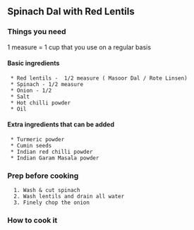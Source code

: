 ## Spinach Dal with Red Lentils


### Things you need

1 measure = 1 cup that you use on a regular basis

 #### Basic ingredients
 ```
  * Red lentils -  1/2 measure ( Masoor Dal / Rote Linsen)
  * Spinach - 1/2 measure
  * Onion - 1/2
  * Salt 
  * Hot chilli powder
  * Oil
 ```
 #### Extra ingredients that can be added
 ```
  * Turmeric powder
  * Cumin seeds
  * Indian red chilli powder
  * Indian Garam Masala powder
 ```

### Prep before cooking
```
  1. Wash & cut spinach
  2. Wash lentils and drain all water
  3. Finely chop the onion
```

### How to cook it
```

```
